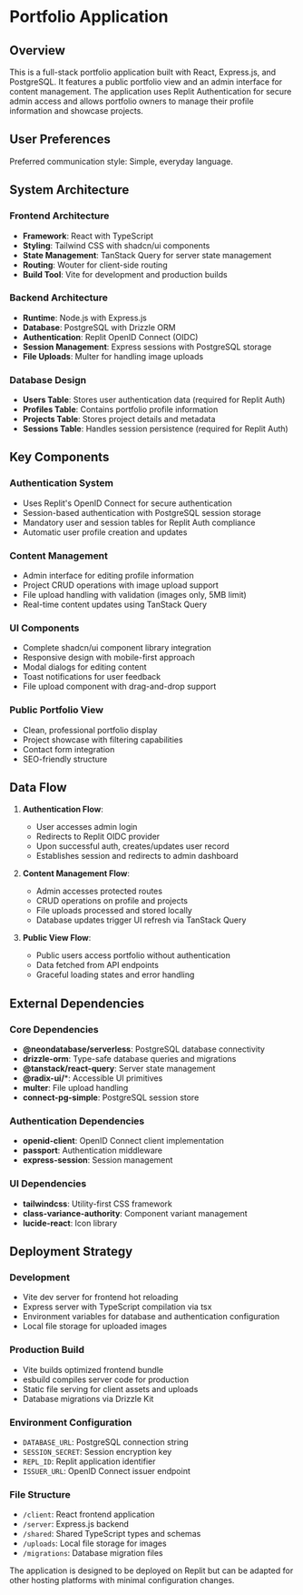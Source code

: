 # Portfolio Application

## Overview

This is a full-stack portfolio application built with React, Express.js, and PostgreSQL. It features a public portfolio view and an admin interface for content management. The application uses Replit Authentication for secure admin access and allows portfolio owners to manage their profile information and showcase projects.

## User Preferences

Preferred communication style: Simple, everyday language.

## System Architecture

### Frontend Architecture
- **Framework**: React with TypeScript
- **Styling**: Tailwind CSS with shadcn/ui components
- **State Management**: TanStack Query for server state management
- **Routing**: Wouter for client-side routing
- **Build Tool**: Vite for development and production builds

### Backend Architecture
- **Runtime**: Node.js with Express.js
- **Database**: PostgreSQL with Drizzle ORM
- **Authentication**: Replit OpenID Connect (OIDC)
- **Session Management**: Express sessions with PostgreSQL storage
- **File Uploads**: Multer for handling image uploads

### Database Design
- **Users Table**: Stores user authentication data (required for Replit Auth)
- **Profiles Table**: Contains portfolio profile information
- **Projects Table**: Stores project details and metadata
- **Sessions Table**: Handles session persistence (required for Replit Auth)

## Key Components

### Authentication System
- Uses Replit's OpenID Connect for secure authentication
- Session-based authentication with PostgreSQL session storage
- Mandatory user and session tables for Replit Auth compliance
- Automatic user profile creation and updates

### Content Management
- Admin interface for editing profile information
- Project CRUD operations with image upload support
- File upload handling with validation (images only, 5MB limit)
- Real-time content updates using TanStack Query

### UI Components
- Complete shadcn/ui component library integration
- Responsive design with mobile-first approach
- Modal dialogs for editing content
- Toast notifications for user feedback
- File upload component with drag-and-drop support

### Public Portfolio View
- Clean, professional portfolio display
- Project showcase with filtering capabilities
- Contact form integration
- SEO-friendly structure

## Data Flow

1. **Authentication Flow**:
   - User accesses admin login
   - Redirects to Replit OIDC provider
   - Upon successful auth, creates/updates user record
   - Establishes session and redirects to admin dashboard

2. **Content Management Flow**:
   - Admin accesses protected routes
   - CRUD operations on profile and projects
   - File uploads processed and stored locally
   - Database updates trigger UI refresh via TanStack Query

3. **Public View Flow**:
   - Public users access portfolio without authentication
   - Data fetched from API endpoints
   - Graceful loading states and error handling

## External Dependencies

### Core Dependencies
- **@neondatabase/serverless**: PostgreSQL database connectivity
- **drizzle-orm**: Type-safe database queries and migrations
- **@tanstack/react-query**: Server state management
- **@radix-ui/***: Accessible UI primitives
- **multer**: File upload handling
- **connect-pg-simple**: PostgreSQL session store

### Authentication Dependencies
- **openid-client**: OpenID Connect client implementation
- **passport**: Authentication middleware
- **express-session**: Session management

### UI Dependencies
- **tailwindcss**: Utility-first CSS framework
- **class-variance-authority**: Component variant management
- **lucide-react**: Icon library

## Deployment Strategy

### Development
- Vite dev server for frontend hot reloading
- Express server with TypeScript compilation via tsx
- Environment variables for database and authentication configuration
- Local file storage for uploaded images

### Production Build
- Vite builds optimized frontend bundle
- esbuild compiles server code for production
- Static file serving for client assets and uploads
- Database migrations via Drizzle Kit

### Environment Configuration
- `DATABASE_URL`: PostgreSQL connection string
- `SESSION_SECRET`: Session encryption key
- `REPL_ID`: Replit application identifier
- `ISSUER_URL`: OpenID Connect issuer endpoint

### File Structure
- `/client`: React frontend application
- `/server`: Express.js backend
- `/shared`: Shared TypeScript types and schemas
- `/uploads`: Local file storage for images
- `/migrations`: Database migration files

The application is designed to be deployed on Replit but can be adapted for other hosting platforms with minimal configuration changes.